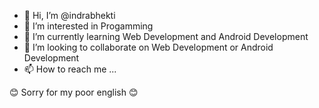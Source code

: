 - 👋 Hi, I’m @indrabhekti
- 👀 I’m interested in Progamming
- 🌱 I’m currently learning Web Development and Android Development
- 💞️ I’m looking to collaborate on Web Development or Android Development
- 📫 How to reach me ...

😊 Sorry for my poor english 😊

<!---
indrabhekti/indrabhekti is a ✨ special ✨ repository because its `README.md` (this file) appears on your GitHub profile.
You can click the Preview link to take a look at your changes.
--->
